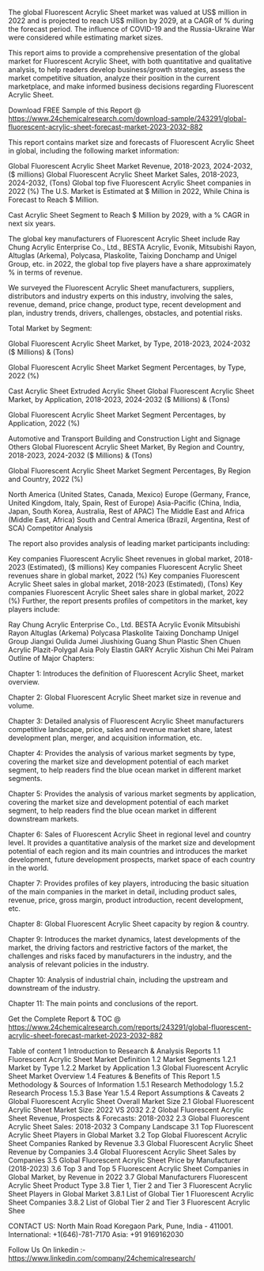 The global Fluorescent Acrylic Sheet market was valued at US$ million in 2022 and is projected to reach US$ million by 2029, at a CAGR of % during the forecast period. The influence of COVID-19 and the Russia-Ukraine War were considered while estimating market sizes.

This report aims to provide a comprehensive presentation of the global market for Fluorescent Acrylic Sheet, with both quantitative and qualitative analysis, to help readers develop business/growth strategies, assess the market competitive situation, analyze their position in the current marketplace, and make informed business decisions regarding Fluorescent Acrylic Sheet.

Download FREE Sample of this Report @ https://www.24chemicalresearch.com/download-sample/243291/global-fluorescent-acrylic-sheet-forecast-market-2023-2032-882

This report contains market size and forecasts of Fluorescent Acrylic Sheet in global, including the following market information:

Global Fluorescent Acrylic Sheet Market Revenue, 2018-2023, 2024-2032, ($ millions)
Global Fluorescent Acrylic Sheet Market Sales, 2018-2023, 2024-2032, (Tons)
Global top five Fluorescent Acrylic Sheet companies in 2022 (%)
The U.S. Market is Estimated at $ Million in 2022, While China is Forecast to Reach $ Million.

Cast Acrylic Sheet Segment to Reach $ Million by 2029, with a % CAGR in next six years.

The global key manufacturers of Fluorescent Acrylic Sheet include Ray Chung Acrylic Enterprise Co., Ltd., BESTA Acrylic, Evonik, Mitsubishi Rayon, Altuglas (Arkema), Polycasa, Plaskolite, Taixing Donchamp and Unigel Group, etc. in 2022, the global top five players have a share approximately % in terms of revenue.

We surveyed the Fluorescent Acrylic Sheet manufacturers, suppliers, distributors and industry experts on this industry, involving the sales, revenue, demand, price change, product type, recent development and plan, industry trends, drivers, challenges, obstacles, and potential risks.

Total Market by Segment:

Global Fluorescent Acrylic Sheet Market, by Type, 2018-2023, 2024-2032 ($ Millions) & (Tons)

Global Fluorescent Acrylic Sheet Market Segment Percentages, by Type, 2022 (%)

Cast Acrylic Sheet
Extruded Acrylic Sheet
Global Fluorescent Acrylic Sheet Market, by Application, 2018-2023, 2024-2032 ($ Millions) & (Tons)

Global Fluorescent Acrylic Sheet Market Segment Percentages, by Application, 2022 (%)

Automotive and Transport
Building and Construction
Light and Signage
Others
Global Fluorescent Acrylic Sheet Market, By Region and Country, 2018-2023, 2024-2032 ($ Millions) & (Tons)

Global Fluorescent Acrylic Sheet Market Segment Percentages, By Region and Country, 2022 (%)

North America (United States, Canada, Mexico)
Europe (Germany, France, United Kingdom, Italy, Spain, Rest of Europe)
Asia-Pacific (China, India, Japan, South Korea, Australia, Rest of APAC)
The Middle East and Africa (Middle East, Africa)
South and Central America (Brazil, Argentina, Rest of SCA)
Competitor Analysis

The report also provides analysis of leading market participants including:

Key companies Fluorescent Acrylic Sheet revenues in global market, 2018-2023 (Estimated), ($ millions)
Key companies Fluorescent Acrylic Sheet revenues share in global market, 2022 (%)
Key companies Fluorescent Acrylic Sheet sales in global market, 2018-2023 (Estimated), (Tons)
Key companies Fluorescent Acrylic Sheet sales share in global market, 2022 (%)
Further, the report presents profiles of competitors in the market, key players include:

Ray Chung Acrylic Enterprise Co., Ltd.
BESTA Acrylic
Evonik
Mitsubishi Rayon
Altuglas (Arkema)
Polycasa
Plaskolite
Taixing Donchamp
Unigel Group
Jiangxi Oulida
Jumei
Jiushixing
Guang Shun Plastic
Shen Chuen Acrylic
Plazit-Polygal
Asia Poly
Elastin
GARY Acrylic Xishun
Chi Mei
Palram
Outline of Major Chapters:

Chapter 1: Introduces the definition of Fluorescent Acrylic Sheet, market overview.

Chapter 2: Global Fluorescent Acrylic Sheet market size in revenue and volume.

Chapter 3: Detailed analysis of Fluorescent Acrylic Sheet manufacturers competitive landscape, price, sales and revenue market share, latest development plan, merger, and acquisition information, etc.

Chapter 4: Provides the analysis of various market segments by type, covering the market size and development potential of each market segment, to help readers find the blue ocean market in different market segments.

Chapter 5: Provides the analysis of various market segments by application, covering the market size and development potential of each market segment, to help readers find the blue ocean market in different downstream markets.

Chapter 6: Sales of Fluorescent Acrylic Sheet in regional level and country level. It provides a quantitative analysis of the market size and development potential of each region and its main countries and introduces the market development, future development prospects, market space of each country in the world.

Chapter 7: Provides profiles of key players, introducing the basic situation of the main companies in the market in detail, including product sales, revenue, price, gross margin, product introduction, recent development, etc.

Chapter 8: Global Fluorescent Acrylic Sheet capacity by region & country.

Chapter 9: Introduces the market dynamics, latest developments of the market, the driving factors and restrictive factors of the market, the challenges and risks faced by manufacturers in the industry, and the analysis of relevant policies in the industry.

Chapter 10: Analysis of industrial chain, including the upstream and downstream of the industry.

Chapter 11: The main points and conclusions of the report.

Get the Complete Report & TOC @ https://www.24chemicalresearch.com/reports/243291/global-fluorescent-acrylic-sheet-forecast-market-2023-2032-882

Table of content
1 Introduction to Research & Analysis Reports
1.1 Fluorescent Acrylic Sheet Market Definition
1.2 Market Segments
1.2.1 Market by Type
1.2.2 Market by Application
1.3 Global Fluorescent Acrylic Sheet Market Overview
1.4 Features & Benefits of This Report
1.5 Methodology & Sources of Information
1.5.1 Research Methodology
1.5.2 Research Process
1.5.3 Base Year
1.5.4 Report Assumptions & Caveats
2 Global Fluorescent Acrylic Sheet Overall Market Size
2.1 Global Fluorescent Acrylic Sheet Market Size: 2022 VS 2032
2.2 Global Fluorescent Acrylic Sheet Revenue, Prospects & Forecasts: 2018-2032
2.3 Global Fluorescent Acrylic Sheet Sales: 2018-2032
3 Company Landscape
3.1 Top Fluorescent Acrylic Sheet Players in Global Market
3.2 Top Global Fluorescent Acrylic Sheet Companies Ranked by Revenue
3.3 Global Fluorescent Acrylic Sheet Revenue by Companies
3.4 Global Fluorescent Acrylic Sheet Sales by Companies
3.5 Global Fluorescent Acrylic Sheet Price by Manufacturer (2018-2023)
3.6 Top 3 and Top 5 Fluorescent Acrylic Sheet Companies in Global Market, by Revenue in 2022
3.7 Global Manufacturers Fluorescent Acrylic Sheet Product Type
3.8 Tier 1, Tier 2 and Tier 3 Fluorescent Acrylic Sheet Players in Global Market
3.8.1 List of Global Tier 1 Fluorescent Acrylic Sheet Companies
3.8.2 List of Global Tier 2 and Tier 3 Fluorescent Acrylic Shee

CONTACT US:
North Main Road Koregaon Park, Pune, India - 411001.
International: +1(646)-781-7170
Asia: +91 9169162030

Follow Us On linkedin :- https://www.linkedin.com/company/24chemicalresearch/
